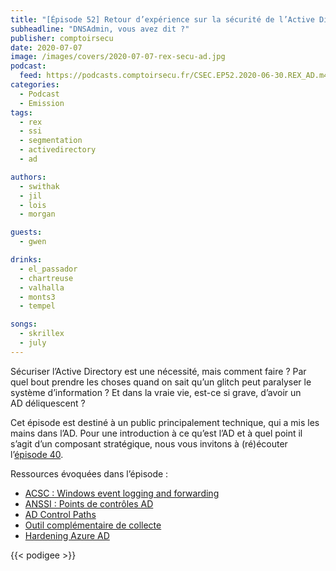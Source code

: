 ```yaml
---
title: "[Épisode 52] Retour d’expérience sur la sécurité de l’Active Directory"
subheadline: "DNSAdmin, vous avez dit ?"
publisher: comptoirsecu
date: 2020-07-07
image: /images/covers/2020-07-07-rex-secu-ad.jpg
podcast:
  feed: https://podcasts.comptoirsecu.fr/CSEC.EP52.2020-06-30.REX_AD.m4a
categories:
  - Podcast
  - Emission
tags:
  - rex
  - ssi
  - segmentation
  - activedirectory
  - ad 

authors:
  - swithak
  - jil
  - lois
  - morgan

guests:
  - gwen

drinks:
  - el_passador
  - chartreuse
  - valhalla
  - monts3
  - tempel

songs:
  - skrillex
  - july
---
```


Sécuriser l’Active Directory est une nécessité, mais comment faire ? Par quel bout prendre les choses quand on sait qu’un glitch peut paralyser le système d’information ? Et dans la vraie vie, est-ce si grave, d’avoir un AD déliquescent ?

Cet épisode est destiné à un public principalement technique, qui a mis les mains dans l’AD. Pour une introduction à ce qu’est l’AD et à quel point il s’agit d’un composant stratégique, nous vous invitons à (ré)écouter l’[épisode 40](https://www.comptoirsecu.fr/podcast/%C3%A9pisode-40-la-s%C3%A9curit%C3%A9-dactive-directory/).

Ressources évoquées dans l’épisode :

* [ACSC : Windows event logging and forwarding](https://www.cyber.gov.au/publications/windows-event-logging-and-forwarding)
* [ANSSI : Points de contrôles AD](https://www.cert.ssi.gouv.fr/uploads/guide-ad.html)
* [AD Control Paths](https://github.com/ANSSI-FR/AD-control-paths)
* [Outil complémentaire de collecte](https://github.com/ANSSI-FR/ORADAD)
* [Hardening Azure AD](https://medium.com/@rootsecdev/hardening-azure-active-directory-from-attacks-and-insider-threats-82890d6a64be)

{{< podigee >}}
